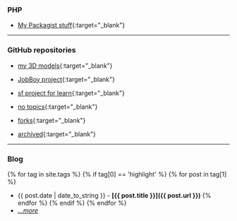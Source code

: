 ### PHP

- [My Packagist stuff](https://packagist.org/packages/dansan/){:target="_blank"}

---

### GitHub repositories

- [my 3D models](https://github.com/danielsan80?utf8=%E2%9C%93&tab=repositories&q=topic%3A3dprint){:target="_blank"}
- [JobBoy project](https://github.com/danielsan80?utf8=%E2%9C%93&tab=repositories&q=topic%3Ajobboy){:target="_blank"}
- [sf project for learn](https://github.com/danielsan80?utf8=%E2%9C%93&tab=repositories&q=topic%3Asf4-){:target="_blank"}
- [no topics](https://github.com/danielsan80?utf8=%E2%9C%93&tab=repositories&q=topics%3A0+archived%3Afalse){:target="_blank"}

- [forks](https://github.com/danielsan80?utf8=%E2%9C%93&tab=repositories&q=fork%3Aonly){:target="_blank"}
- [archived](https://github.com/danielsan80?utf8=%E2%9C%93&tab=repositories&q=archived%3Atrue){:target="_blank"}


---

### Blog

{% for tag in site.tags %}
{% if tag[0] == 'highlight' %}
{% for post in tag[1] %}
- {{ post.date | date_to_string }} - **[{{ post.title }}]({{ post.url }})** 
{% endfor %}
{% endif %}
{% endfor %}
- *[...more](/blog/index.md)*

